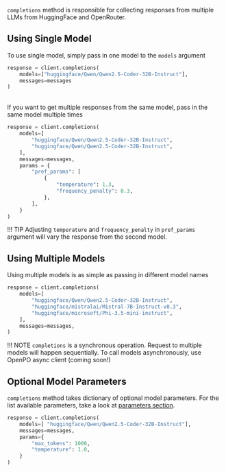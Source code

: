 `completions` method is responsible for collecting responses from multiple LLMs from HuggingFace and OpenRouter.

## Using Single Model

To use single model, simply pass in one model to the `models` argument

```python
response = client.completions(
    models=["huggingface/Qwen/Qwen2.5-Coder-32B-Instruct"],
    messages=messages
)
```
<br>
If you want to get multiple responses from the same model, pass in the same model multiple times

```python
response = client.completions(
    models=[
        "huggingface/Qwen/Qwen2.5-Coder-32B-Instruct",
        "huggingface/Qwen/Qwen2.5-Coder-32B-Instruct",
    ],
    messages=messages,
    params = {
        "pref_params": [
            {
                "temperature": 1.3,
                "frequency_penalty": 0.3,
            },
        ],
    }
)
```
!!! TIP
    Adjusting `temperature` and `frequency_penalty` in `pref_params` argument will vary the response from the second model.

## Using Multiple Models

Using multiple models is as simple as passing in different model names

```python
response = client.completions(
    models=[
        "huggingface/Qwen/Qwen2.5-Coder-32B-Instruct",
        "huggingface/mistralai/Mistral-7B-Instruct-v0.3",
        "huggingface/microsoft/Phi-3.5-mini-instruct",
    ],
    messages=messages,
)
```


!!! NOTE
    `completions` is a synchronous operation. Request to multiple models will happen sequentially. To call models asynchronously, use OpenPO async client (coming soon!)

## Optional Model Parameters
`completions` method takes dictionary of optional model parameters. For the list available parameters, take a look at [parameters section](parameters.md#optional-parameters).

```python
response = client.completions(
    models=[ "huggingface/Qwen/Qwen2.5-Coder-32B-Instruct"],
    messages=messages,
    params={
        "max_tokens": 1000,
        "temperature": 1.0,
    }
)
```